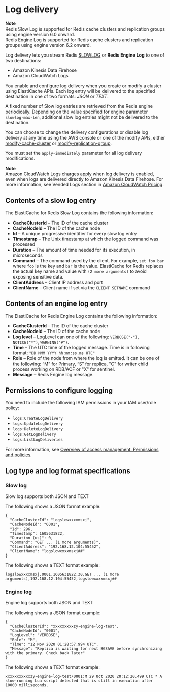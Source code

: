 # Log delivery<a name="Log_Delivery"></a>

**Note**  
Redis Slow Log is supported for Redis cache clusters and replication groups using engine version 6\.0 onward\.   
Redis Engine Log is supported for Redis cache clusters and replication groups using engine version 6\.2 onward\.

Log delivery lets you stream Redis [SLOWLOG](https://redis.io/commands/slowlog) or **Redis Engine Log** to one of two destinations:
+ Amazon Kinesis Data Firehose
+ Amazon CloudWatch Logs

You enable and configure log delivery when you create or modify a cluster using ElastiCache APIs\. Each log entry will be delivered to the specified destination in one of two formats: *JSON* or *TEXT*\.

A fixed number of Slow log entries are retrieved from the Redis engine periodically\. Depending on the value specified for engine parameter `slowlog-max-len`, additional slow log entries might not be delivered to the destination\.

You can choose to change the delivery configurations or disable log delivery at any time using the AWS console or one of the modify APIs, either [modify\-cache\-cluster](https://docs.aws.amazon.com/cli/latest/reference/elasticache/modify-cache-cluster.html) or [modify\-replication\-group](https://docs.aws.amazon.com/cli/latest/reference/elasticache/modify-replication-group.html)\. 

You must set the `apply-immediately` parameter for all log delivery modifications\.

**Note**  
Amazon CloudWatch Logs charges apply when log delivery is enabled, even when logs are delivered directly to Amazon Kinesis Data Firehose\. For more information, see Vended Logs section in [Amazon CloudWatch Pricing](https://aws.amazon.com/cloudwatch/pricing/)\.

## Contents of a slow log entry<a name="Log_contents"></a>

The ElastiCache for Redis Slow Log contains the following information: 
+ **CacheClusterId** – The ID of the cache cluster
+ **CacheNodeId** – The ID of the cache node
+ **Id** – A unique progressive identifier for every slow log entry
+ **Timestamp** – The Unix timestamp at which the logged command was processed
+ **Duration** – The amount of time needed for its execution, in microseconds
+ **Command** – The command used by the client\. For example, `set foo bar` where `foo` is the key and `bar` is the value\. ElastiCache for Redis replaces the actual key name and value with `(2 more arguments)` to avoid exposing sensitive data\.
+ **ClientAddress** – Client IP address and port
+ **ClientName** – Client name if set via the `CLIENT SETNAME` command 

## Contents of an engine log entry<a name="Log_contents-engine-log"></a>

The ElastiCache for Redis Engine Log contains the following information: 
+ **CacheClusterId** – The ID of the cache cluster
+ **CacheNodeId** – The ID of the cache node
+ **Log level** – LogLevel can one of the following: `VERBOSE("-")`, `NOTICE("*")`, `WARNING("#")`\.
+ **Time** – The UTC time of the logged message\. Time is in following format: `"DD MMM YYYY hh:mm:ss.ms UTC"`
+ **Role** – Role of the node from where the log is emitted\. It can be one of the following: “M” for Primary, “S” for replica, "C" for writer child process working on RDB/AOF or "X" for sentinel\.
+ **Message** – Redis Engine log message\.

## Permissions to configure logging<a name="Log_permissions"></a>

You need to include the following IAM permissions in your IAM user/role policy: 
+ `logs:CreateLogDelivery`
+ `logs:UpdateLogDelivery`
+ `logs:DeleteLogDelivery`
+ `logs:GetLogDelivery`
+ `logs:ListLogDeliveries`

For more information, see [Overview of access management: Permissions and policies](https://docs.aws.amazon.com/IAM/latest/UserGuide/introduction_access-management.html)\.

## Log type and log format specifications<a name="Destination_Formats"></a>

### Slow log<a name="Destination_Formats-slowlog"></a>

Slow log supports both JSON and TEXT

The following shows a JSON format example:

```
{
  "CacheClusterId": "logslowxxxxmsxj", 
  "CacheNodeId": "0001", 
  "Id": 296, 
  "Timestamp": 1605631822, 
  "Duration (us)": 0, 
  "Command": "GET ... (1 more arguments)", 
  "ClientAddress": "192.168.12.104:55452", 
  "ClientName": "logslowxxxxmsxj##" 
}
```

The following shows a TEXT format example:

```
logslowxxxxmsxj,0001,1605631822,30,GET ... (1 more arguments),192.168.12.104:55452,logslowxxxxmsxj## 
```

### Engine log<a name="Destination_Formats-engine-log"></a>

Engine log supports both JSON and TEXT

The following shows a JSON format example:

```
{ 
  "CacheClusterId": "xxxxxxxxxzy-engine-log-test", 
  "CacheNodeId": "0001", 
  "LogLevel": "VERBOSE", 
  "Role": "M", 
  "Time": "12 Nov 2020 01:28:57.994 UTC", 
  "Message": "Replica is waiting for next BGSAVE before synchronizing with the primary. Check back later" 
}
```

The following shows a TEXT format example:

```
xxxxxxxxxxxzy-engine-log-test/0001:M 29 Oct 2020 20:12:20.499 UTC * A slow-running Lua script detected that is still in execution after 10000 milliseconds.
```